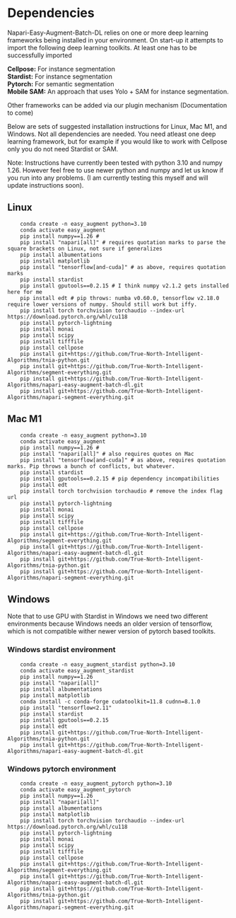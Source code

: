 # Dependencies

Napari-Easy-Augment-Batch-DL relies on one or more deep learning frameworks being installed in your environment.  On start-up it attempts to import the following deep learning toolkits.  At least one has to be successfully imported

**Cellpose:**  For instance segmentation  
**Stardist:**  For instance segmentation  
**Pytorch:**  For semantic segmentation  
**Mobile SAM:**  An approach that uses Yolo + SAM for instance segmentation. 

Other frameworks can be added via our plugin mechanism (Documentation to come)

Below are sets of suggested installation instructions for Linux, Mac M1, and Windows.  Not all dependencies are needed.  You need atleast one deep learning framework, but for example if you would like to work with Cellpose only you do not need Stardist or SAM. 

Note: Instructions have currently been tested with python 3.10 and numpy 1.26.  However feel free to use newer python and numpy and let us know if you run into any problems.  (I am currently testing this myself and will update instructions soon).   

## Linux

```
    conda create -n easy_augment python=3.10
    conda activate easy_augment
    pip install numpy==1.26 # 
    pip install "napari[all]" # requires quotation marks to parse the square brackets on Linux, not sure if generalizes
    pip install albumentations
    pip install matplotlib
    pip install "tensorflow[and-cuda]" # as above, requires quotation marks
    pip install stardist 
    pip install gputools==0.2.15 # I think numpy v2.1.2 gets installed here for me
    pip install edt # pip throws: numba v0.60.0, tensorflow v2.18.0 require lower versions of numpy. Should still work but iffy.
    pip install torch torchvision torchaudio --index-url https://download.pytorch.org/whl/cu118
    pip install pytorch-lightning
    pip install monai
    pip install scipy
    pip install tifffile
    pip install cellpose
    pip install git+https://github.com/True-North-Intelligent-Algorithms/tnia-python.git 
    pip install git+https://github.com/True-North-Intelligent-Algorithms/segment-everything.git
    pip install git+https://github.com/True-North-Intelligent-Algorithms/napari-easy-augment-batch-dl.git
    pip install git+https://github.com/True-North-Intelligent-Algorithms/napari-segment-everything.git
```

## Mac M1

```
    conda create -n easy_augment python=3.10
    conda activate easy_augment
    pip install numpy==1.26 # 
    pip install "napari[all]" # also requires quotes on Mac
    pip install "tensorflow[and-cuda]" # as above, requires quotation marks. Pip throws a bunch of conflicts, but whatever.
    pip install stardist
    pip install gputools==0.2.15 # pip dependency incompatibilities
    pip install edt 
    pip install torch torchvision torchaudio # remove the index flag url
    pip install pytorch-lightning
    pip install monai
    pip install scipy
    pip install tifffile
    pip install cellpose
    pip install git+https://github.com/True-North-Intelligent-Algorithms/segment-everything.git
    pip install git+https://github.com/True-North-Intelligent-Algorithms/napari-easy-augment-batch-dl.git
    pip install git+https://github.com/True-North-Intelligent-Algorithms/tnia-python.git 
    pip install git+https://github.com/True-North-Intelligent-Algorithms/napari-segment-everything.git
```

## Windows 

Note that to use GPU with Stardist in Windows we need two different environments because Windows needs an older version of tensorflow, which is not compatible wither newer version of pytorch based toolkits. 

### Windows stardist environment

```
    conda create -n easy_augment_stardist python=3.10
    conda activate easy_augment_stardist
    pip install numpy==1.26
    pip install "napari[all]"
    pip install albumentations
    pip install matplotlib
    conda install -c conda-forge cudatoolkit=11.8 cudnn=8.1.0
    pip install "tensorflow<2.11"
    pip install stardist 
    pip install gputools==0.2.15 
    pip install edt
    pip install git+https://github.com/True-North-Intelligent-Algorithms/tnia-python.git 
    pip install git+https://github.com/True-North-Intelligent-Algorithms/napari-easy-augment-batch-dl.git
```

### Windows pytorch environment

```
    conda create -n easy_augment_pytorch python=3.10
    conda activate easy_augment_pytorch
    pip install numpy==1.26
    pip install "napari[all]"
    pip install albumentations
    pip install matplotlib
    pip install torch torchvision torchaudio --index-url https://download.pytorch.org/whl/cu118
    pip install pytorch-lightning
    pip install monai
    pip install scipy
    pip install tifffile
    pip install cellpose
    pip install git+https://github.com/True-North-Intelligent-Algorithms/segment-everything.git
    pip install git+https://github.com/True-North-Intelligent-Algorithms/napari-easy-augment-batch-dl.git
    pip install git+https://github.com/True-North-Intelligent-Algorithms/tnia-python.git 
    pip install git+https://github.com/True-North-Intelligent-Algorithms/napari-segment-everything.git
```
